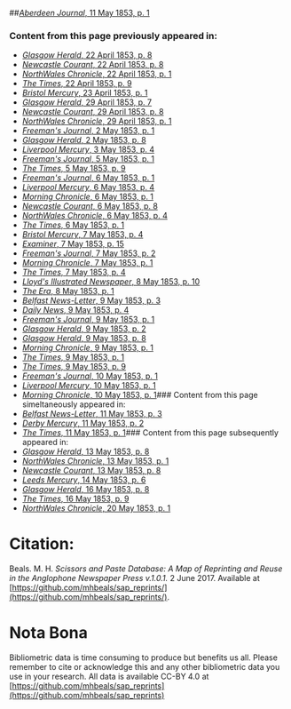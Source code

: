 ##[*Aberdeen Journal*, 11 May 1853, p. 1](https://mhbeals.github.io/sap_html/Aberdeen-Journal/Aberdeen-Journal-11-May-1853-p-1)

### Content from this page previously appeared in:
+ [*Glasgow Herald*, 22 April 1853, p. 8](https://mhbeals.github.io/sap_html/Glasgow-Herald/Glasgow-Herald-22-April-1853-p-8)
+ [*Newcastle Courant*, 22 April 1853, p. 8](https://mhbeals.github.io/sap_html/Newcastle-Courant/Newcastle-Courant-22-April-1853-p-8)
+ [*NorthWales Chronicle*, 22 April 1853, p. 1](https://mhbeals.github.io/sap_html/NorthWales-Chronicle/NorthWales-Chronicle-22-April-1853-p-1)
+ [*The Times*, 22 April 1853, p. 9](https://mhbeals.github.io/sap_html/The-Times/The-Times-22-April-1853-p-9)
+ [*Bristol Mercury*, 23 April 1853, p. 1](https://mhbeals.github.io/sap_html/Bristol-Mercury/Bristol-Mercury-23-April-1853-p-1)
+ [*Glasgow Herald*, 29 April 1853, p. 7](https://mhbeals.github.io/sap_html/Glasgow-Herald/Glasgow-Herald-29-April-1853-p-7)
+ [*Newcastle Courant*, 29 April 1853, p. 8](https://mhbeals.github.io/sap_html/Newcastle-Courant/Newcastle-Courant-29-April-1853-p-8)
+ [*NorthWales Chronicle*, 29 April 1853, p. 1](https://mhbeals.github.io/sap_html/NorthWales-Chronicle/NorthWales-Chronicle-29-April-1853-p-1)
+ [*Freeman's Journal*, 2 May 1853, p. 1](https://mhbeals.github.io/sap_html/Freeman's-Journal/Freeman's-Journal-2-May-1853-p-1)
+ [*Glasgow Herald*, 2 May 1853, p. 8](https://mhbeals.github.io/sap_html/Glasgow-Herald/Glasgow-Herald-2-May-1853-p-8)
+ [*Liverpool Mercury*, 3 May 1853, p. 4](https://mhbeals.github.io/sap_html/Liverpool-Mercury/Liverpool-Mercury-3-May-1853-p-4)
+ [*Freeman's Journal*, 5 May 1853, p. 1](https://mhbeals.github.io/sap_html/Freeman's-Journal/Freeman's-Journal-5-May-1853-p-1)
+ [*The Times*, 5 May 1853, p. 9](https://mhbeals.github.io/sap_html/The-Times/The-Times-5-May-1853-p-9)
+ [*Freeman's Journal*, 6 May 1853, p. 1](https://mhbeals.github.io/sap_html/Freeman's-Journal/Freeman's-Journal-6-May-1853-p-1)
+ [*Liverpool Mercury*, 6 May 1853, p. 4](https://mhbeals.github.io/sap_html/Liverpool-Mercury/Liverpool-Mercury-6-May-1853-p-4)
+ [*Morning Chronicle*, 6 May 1853, p. 1](https://mhbeals.github.io/sap_html/Morning-Chronicle/Morning-Chronicle-6-May-1853-p-1)
+ [*Newcastle Courant*, 6 May 1853, p. 8](https://mhbeals.github.io/sap_html/Newcastle-Courant/Newcastle-Courant-6-May-1853-p-8)
+ [*NorthWales Chronicle*, 6 May 1853, p. 4](https://mhbeals.github.io/sap_html/NorthWales-Chronicle/NorthWales-Chronicle-6-May-1853-p-4)
+ [*The Times*, 6 May 1853, p. 1](https://mhbeals.github.io/sap_html/The-Times/The-Times-6-May-1853-p-1)
+ [*Bristol Mercury*, 7 May 1853, p. 4](https://mhbeals.github.io/sap_html/Bristol-Mercury/Bristol-Mercury-7-May-1853-p-4)
+ [*Examiner*, 7 May 1853, p. 15](https://mhbeals.github.io/sap_html/Examiner/Examiner-7-May-1853-p-15)
+ [*Freeman's Journal*, 7 May 1853, p. 2](https://mhbeals.github.io/sap_html/Freeman's-Journal/Freeman's-Journal-7-May-1853-p-2)
+ [*Morning Chronicle*, 7 May 1853, p. 1](https://mhbeals.github.io/sap_html/Morning-Chronicle/Morning-Chronicle-7-May-1853-p-1)
+ [*The Times*, 7 May 1853, p. 4](https://mhbeals.github.io/sap_html/The-Times/The-Times-7-May-1853-p-4)
+ [*Lloyd's Illustrated Newspaper*, 8 May 1853, p. 10](https://mhbeals.github.io/sap_html/Lloyd's-Illustrated-Newspaper/Lloyd's-Illustrated-Newspaper-8-May-1853-p-10)
+ [*The Era*, 8 May 1853, p. 1](https://mhbeals.github.io/sap_html/The-Era/The-Era-8-May-1853-p-1)
+ [*Belfast News-Letter*, 9 May 1853, p. 3](https://mhbeals.github.io/sap_html/Belfast-News-Letter/Belfast-News-Letter-9-May-1853-p-3)
+ [*Daily News*, 9 May 1853, p. 4](https://mhbeals.github.io/sap_html/Daily-News/Daily-News-9-May-1853-p-4)
+ [*Freeman's Journal*, 9 May 1853, p. 1](https://mhbeals.github.io/sap_html/Freeman's-Journal/Freeman's-Journal-9-May-1853-p-1)
+ [*Glasgow Herald*, 9 May 1853, p. 2](https://mhbeals.github.io/sap_html/Glasgow-Herald/Glasgow-Herald-9-May-1853-p-2)
+ [*Glasgow Herald*, 9 May 1853, p. 8](https://mhbeals.github.io/sap_html/Glasgow-Herald/Glasgow-Herald-9-May-1853-p-8)
+ [*Morning Chronicle*, 9 May 1853, p. 1](https://mhbeals.github.io/sap_html/Morning-Chronicle/Morning-Chronicle-9-May-1853-p-1)
+ [*The Times*, 9 May 1853, p. 1](https://mhbeals.github.io/sap_html/The-Times/The-Times-9-May-1853-p-1)
+ [*The Times*, 9 May 1853, p. 9](https://mhbeals.github.io/sap_html/The-Times/The-Times-9-May-1853-p-9)
+ [*Freeman's Journal*, 10 May 1853, p. 1](https://mhbeals.github.io/sap_html/Freeman's-Journal/Freeman's-Journal-10-May-1853-p-1)
+ [*Liverpool Mercury*, 10 May 1853, p. 1](https://mhbeals.github.io/sap_html/Liverpool-Mercury/Liverpool-Mercury-10-May-1853-p-1)
+ [*Morning Chronicle*, 10 May 1853, p. 1](https://mhbeals.github.io/sap_html/Morning-Chronicle/Morning-Chronicle-10-May-1853-p-1)### Content from this page simeltaneously appeared in:
+ [*Belfast News-Letter*, 11 May 1853, p. 3](https://mhbeals.github.io/sap_html/Belfast-News-Letter/Belfast-News-Letter-11-May-1853-p-3)
+ [*Derby Mercury*, 11 May 1853, p. 2](https://mhbeals.github.io/sap_html/Derby-Mercury/Derby-Mercury-11-May-1853-p-2)
+ [*The Times*, 11 May 1853, p. 1](https://mhbeals.github.io/sap_html/The-Times/The-Times-11-May-1853-p-1)### Content from this page subsequently appeared in:
+ [*Glasgow Herald*, 13 May 1853, p. 8](https://mhbeals.github.io/sap_html/Glasgow-Herald/Glasgow-Herald-13-May-1853-p-8)
+ [*NorthWales Chronicle*, 13 May 1853, p. 1](https://mhbeals.github.io/sap_html/NorthWales-Chronicle/NorthWales-Chronicle-13-May-1853-p-1)
+ [*Newcastle Courant*, 13 May 1853, p. 8](https://mhbeals.github.io/sap_html/Newcastle-Courant/Newcastle-Courant-13-May-1853-p-8)
+ [*Leeds Mercury*, 14 May 1853, p. 6](https://mhbeals.github.io/sap_html/Leeds-Mercury/Leeds-Mercury-14-May-1853-p-6)
+ [*Glasgow Herald*, 16 May 1853, p. 8](https://mhbeals.github.io/sap_html/Glasgow-Herald/Glasgow-Herald-16-May-1853-p-8)
+ [*The Times*, 16 May 1853, p. 9](https://mhbeals.github.io/sap_html/The-Times/The-Times-16-May-1853-p-9)
+ [*NorthWales Chronicle*, 20 May 1853, p. 1](https://mhbeals.github.io/sap_html/NorthWales-Chronicle/NorthWales-Chronicle-20-May-1853-p-1)
                    
# Citation: 

Beals. M. H. *Scissors and Paste Database: A Map of Reprinting and Reuse in the Anglophone Newspaper Press v.1.0.1.* 2 June 2017. Available at [https://github.com/mhbeals/sap_reprints/](https://github.com/mhbeals/sap_reprints/). 
                    
# Nota Bona

Bibliometric data is time consuming to produce but benefits us all. Please remember to cite or acknowledge this and any other bibliometric data you use in your research. All data is available CC-BY 4.0 at [https://github.com/mhbeals/sap_reprints](https://github.com/mhbeals/sap_reprints)
